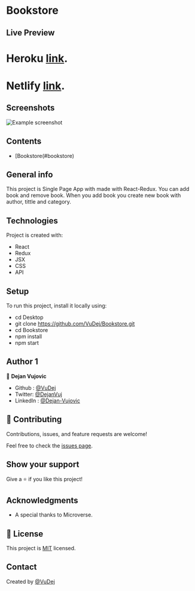 # Bookstore

 ## Live Preview
  # Heroku [link](https://sheltered-citadel-41021.herokuapp.com/).
  # Netlify [link](https://frosty-raman-289022.netlify.app/).


## Screenshots
![Example screenshot](img/screenshot.png)

## Contents
* [Bookstore(#bookstore)



## General info
This project is Single Page App with made with React-Redux.
You can add book and remove book. When you add book you create new book with author, tittle and category.

## Technologies
Project is created with:
* React
* Redux
* JSX
* CSS
* API

## Setup
To run this project, install it locally using:
- cd Desktop
- git clone https://github.com/VuDej/Bookstore.git
- cd Bookstore
- npm install
- npm start 

## Author 1

👤 **Dejan Vujovic**

- Github : [@VuDej](https://github.com/VuDej)
- Twitter: [@DejanVuj](https://twitter.com/DejanVuj)
- LinkedIn : [@Dejan-Vujovic](https://www.linkedin.com/in/dejan-vujovic-5a0672225/)


## 🤝 Contributing

Contributions, issues, and feature requests are welcome!

Feel free to check the [issues page](https://github.com/VuDej/Bookstore/issues/3).

## Show your support

Give a ⭐️ if you like this project!

## Acknowledgments

- A special thanks to Microverse.

## 📝 License

This project is [MIT](LICENSE) licensed.

## Contact
Created by [@VuDej](https://github.com/VuDej)